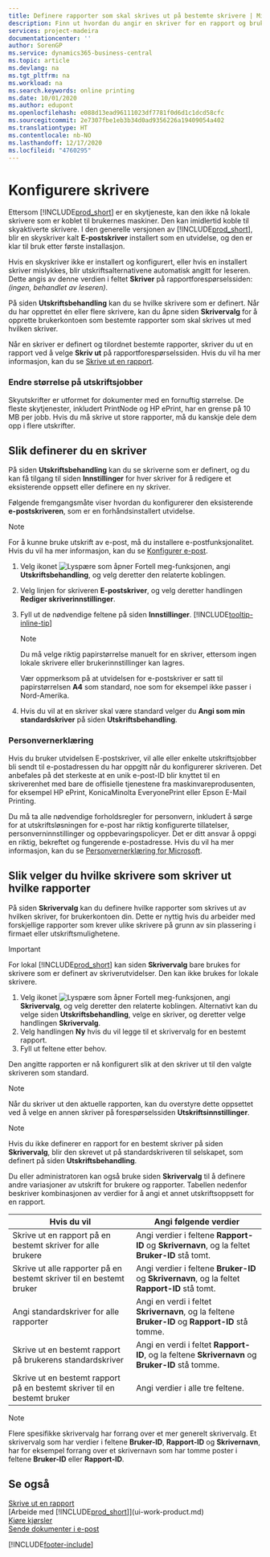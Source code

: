 ```yaml
---
title: Definere rapporter som skal skrives ut på bestemte skrivere | Microsoft-dokumentasjon
description: Finn ut hvordan du angir en skriver for en rapport og bruker siden Skrivervalg.
services: project-madeira
documentationcenter: ''
author: SorenGP
ms.service: dynamics365-business-central
ms.topic: article
ms.devlang: na
ms.tgt_pltfrm: na
ms.workload: na
ms.search.keywords: online printing
ms.date: 10/01/2020
ms.author: edupont
ms.openlocfilehash: e088d13ead96111023df7781f0d6d1c1dcd58cfc
ms.sourcegitcommit: 2e7307fbe1eb3b34d0ad9356226a19409054a402
ms.translationtype: HT
ms.contentlocale: nb-NO
ms.lasthandoff: 12/17/2020
ms.locfileid: "4760295"
---
```

# <a name="set-up-printers"></a>Konfigurere skrivere
Ettersom [!INCLUDE[prod_short](includes/prod_short.md)] er en skytjeneste, kan den ikke nå lokale skrivere som er koblet til brukernes maskiner. Den kan imidlertid koble til skyaktiverte skrivere. I den generelle versjonen av [!INCLUDE[prod_short](includes/prod_short.md)], blir en skyskriver kalt **E-postskriver** installert som en utvidelse, og den er klar til bruk etter første installasjon.

Hvis en skyskriver ikke er installert og konfigurert, eller hvis en installert skriver mislykkes, blir utskriftsalternativene automatisk angitt for leseren. Dette angis av denne verdien i feltet **Skriver** på rapportforespørselssiden: *(ingen, behandlet av leseren)*.

På siden **Utskriftsbehandling** kan du se hvilke skrivere som er definert. Når du har opprettet én eller flere skrivere, kan du åpne siden **Skrivervalg** for å opprette brukerkontoen som bestemte rapporter som skal skrives ut med hvilken skriver.

Når en skriver er definert og tilordnet bestemte rapporter, skriver du ut en rapport ved å velge **Skriv ut** på rapportforespørselssiden. Hvis du vil ha mer informasjon, kan du se [Skrive ut en rapport](ui-work-report.md#PrintReport).

### <a name="sizing-print-jobs"></a>Endre størrelse på utskriftsjobber
Skyutskrifter er utformet for dokumenter med en fornuftig størrelse. De fleste skytjenester, inkludert PrintNode og HP ePrint, har en grense på 10 MB per jobb. Hvis du må skrive ut store rapporter, må du kanskje dele dem opp i flere utskrifter.

## <a name="to-set-up-a-printer"></a>Slik definerer du en skriver
På siden **Utskriftsbehandling** kan du se skriverne som er definert, og du kan få tilgang til siden **Innstillinger** for hver skriver for å redigere et eksisterende oppsett eller definere en ny skriver.

Følgende fremgangsmåte viser hvordan du konfigurerer den eksisterende **e-postskriveren**, som er en forhåndsinstallert utvidelse.

> [!NOTE]
> For å kunne bruke utskrift av e-post, må du installere e-postfunksjonalitet. Hvis du vil ha mer informasjon, kan du se [Konfigurer e-post](admin-how-setup-email.md).

1. Velg ikonet ![Lyspære som åpner Fortell meg-funksjonen](media/ui-search/search_small.png "Fortell hva du vil gjøre"), angi **Utskriftsbehandling**, og velg deretter den relaterte koblingen.
2. Velg linjen for skriveren **E-postskriver**, og velg deretter handlingen **Rediger skriverinnstillinger**.
3. Fyll ut de nødvendige feltene på siden **Innstillinger**. [!INCLUDE[tooltip-inline-tip](includes/tooltip-inline-tip_md.md)]

    > [!NOTE]
    > Du må velge riktig papirstørrelse manuelt for en skriver, ettersom ingen lokale skrivere eller brukerinnstillinger kan lagres.
    >
    > Vær oppmerksom på at utvidelsen for e-postskriver er satt til papirstørrelsen **A4** som standard, noe som for eksempel ikke passer i Nord-Amerika.
4. Hvis du vil at en skriver skal være standard velger du **Angi som min standardskriver** på siden **Utskriftsbehandling**.

### <a name="privacy-notice"></a>Personvernerklæring
Hvis du bruker utvidelsen E-postskriver, vil alle eller enkelte utskriftsjobber bli sendt til e-postadressen du har oppgitt når du konfigurerer skriveren. Det anbefales på det sterkeste at en unik e-post-ID blir knyttet til en skriverenhet med bare de offisielle tjenestene fra maskinvareprodusenten, for eksempel HP ePrint, KonicaMinolta EveryonePrint eller Epson E-Mail Printing.

Du må ta alle nødvendige forholdsregler for personvern, inkludert å sørge for at utskriftsløsningen for e-post har riktig konfigurerte tillatelser, personverninnstillinger og oppbevaringspolicyer. Det er ditt ansvar å oppgi en riktig, bekreftet og fungerende e-postadresse. Hvis du vil ha mer informasjon, kan du se [Personvernerklæring for Microsoft](https://privacy.microsoft.com/en-us/privacystatement).

## <a name="to-select-which-printers-print-which-reports"></a>Slik velger du hvilke skrivere som skriver ut hvilke rapporter

På siden **Skrivervalg** kan du definere hvilke rapporter som skrives ut av hvilken skriver, for brukerkontoen din. Dette er nyttig hvis du arbeider med forskjellige rapporter som krever ulike skrivere på grunn av sin plassering i firmaet eller utskriftsmulighetene.

> [!IMPORTANT]
> For lokal [!INCLUDE[prod_short](includes/prod_short.md)] kan siden **Skrivervalg** bare brukes for skrivere som er definert av skriverutvidelser. Den kan ikke brukes for lokale skrivere.

1. Velg ikonet ![Lyspære som åpner Fortell meg-funksjonen](media/ui-search/search_small.png "Fortell hva du vil gjøre"), angi **Skrivervalg**, og velg deretter den relaterte koblingen. Alternativt kan du velge siden **Utskriftsbehandling**, velge en skriver, og deretter velge handlingen **Skrivervalg**.
2. Velg handlingen **Ny** hvis du vil legge til et skrivervalg for en bestemt rapport.
3. Fyll ut feltene etter behov.

Den angitte rapporten er nå konfigurert slik at den skriver ut til den valgte skriveren som standard.

> [!NOTE]
> Når du skriver ut den aktuelle rapporten, kan du overstyre dette oppsettet ved å velge en annen skriver på forespørselssiden **Utskriftsinnstillinger**.

> [!NOTE]
> Hvis du ikke definerer en rapport for en bestemt skriver på siden **Skrivervalg**, blir den skrevet ut på standardskriveren til selskapet, som definert på siden **Utskriftsbehandling**.

Du eller administratoren kan også bruke siden **Skrivervalg** til å definere andre variasjoner av utskrift for brukere og rapporter. Tabellen nedenfor beskriver kombinasjonen av verdier for å angi et annet utskriftsoppsett for en rapport.

|Hvis du vil                                                 |Angi følgende verdier                                             |
|---------------------------------------------------|---------------------------------------------------------------------|
|Skrive ut en rapport på en bestemt skriver for alle brukere |Angi verdier i feltene **Rapport-ID** og **Skrivernavn**, og la feltet **Bruker-ID** stå tomt.|
|Skrive ut alle rapporter på en bestemt skriver til en bestemt bruker|Angi verdier i feltene **Bruker-ID** og **Skrivernavn**, og la feltet **Rapport-ID** stå tomt.|
|Angi standardskriver for alle rapporter|Angi en verdi i feltet **Skrivernavn**, og la feltene **Bruker-ID** og **Rapport-ID** stå tomme.|
|Skrive ut en bestemt rapport på brukerens standardskriver|Angi en verdi i feltet **Rapport-ID**, og la feltene **Skrivernavn** og **Bruker-ID** stå tomme.|
|Skrive ut en bestemt rapport på en bestemt skriver til en bestemt bruker|Angi verdier i alle tre feltene.|

> [!NOTE]
> Flere spesifikke skrivervalg har forrang over et mer generelt skrivervalg. Et skrivervalg som har verdier i feltene **Bruker-ID**, **Rapport-ID** og **Skrivernavn**, har for eksempel forrang over et skrivernavn som har tomme poster i feltene **Bruker-ID** eller **Rapport-ID**.

## <a name="see-also"></a>Se også
[Skrive ut en rapport](ui-work-report.md#PrintReport)  
[Arbeide med [!INCLUDE[prod_short](includes/prod_short.md)]](ui-work-product.md)  
[Kjøre kjørsler](ui-how-run-batch-jobs.md)  
[Sende dokumenter i e-post](ui-how-send-documents-email.md)  


[!INCLUDE[footer-include](includes/footer-banner.md)]